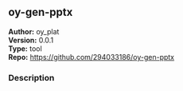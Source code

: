 ## oy-gen-pptx

**Author:** oy_plat  
**Version:** 0.0.1  
**Type:** tool  
**Repo:** https://github.com/294033186/oy-gen-pptx  

### Description



